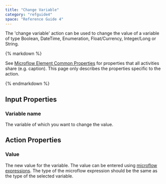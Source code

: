 ```yaml
---
title: "Change Variable"
category: "refguide4"
space: "Reference Guide 4"
---
```

The 'change variable' action can be used to change the value of a variable of type Boolean, DateTime, Enumeration, Float/Currency, Integer/Long or String.

<div class="alert alert-info">{% markdown %}

See [Microflow Element Common Properties](microflow-element-common-properties) for properties that all activities share (e.g. caption). This page only describes the properties specific to the action.

{% endmarkdown %}</div>

## Input Properties

### Variable name

The variable of which you want to change the value.

## Action Properties

### Value

The new value for the variable. The value can be entered using [microflow expressions](microflow-expressions). The type of the microflow expression should be the same as the type of the selected variable.